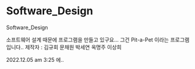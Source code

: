 # Software_Design
Software_Design

소프트웨어 설계 때문에 프로그램을 만들고 있구요... 그건 Pit-a-Pet 이라는 프로그램입니다.. 
제작자 : 김규회 문채원 박세연 옥명주 이상희

2022.12.05 am 3:25 에.. 
